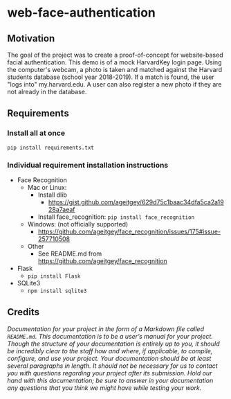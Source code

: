 # web-face-authentication

## Motivation
The goal of the project was to create a proof-of-concept for website-based facial
authentication. This demo is of a mock HarvardKey login page. Using the computer's
webcam, a photo is taken and matched against the Harvard students database (school
 year 2018-2019). If a match is found, the user "logs into" my.harvard.edu. A
 user can also register a new photo if they are not already in the database.

## Requirements

### Install all at once

`pip install requirements.txt`

### Individual requirement installation instructions

* Face Recognition
  * Mac or Linux:
    * Install dlib
      - https://gist.github.com/ageitgey/629d75c1baac34dfa5ca2a1928a7aeaf
    * Install face_recognition: `pip install face_recognition`
  * Windows: (not officially supported)
    * https://github.com/ageitgey/face_recognition/issues/175#issue-257710508
  * Other
    * See README.md from https://github.com/ageitgey/face_recognition
* Flask
  * `pip install Flask`
* SQLite3
  * `npm install sqlite3`

## Credits

*Documentation for your project in the form of a Markdown file called `README.md`. This documentation is to be a user’s manual for your project. Though the structure of your documentation is entirely up to you, it should be incredibly clear to the staff how and where, if applicable, to compile, configure, and use your project. Your documentation should be at least several paragraphs in length. It should not be necessary for us to contact you with questions regarding your project after its submission. Hold our hand with this documentation; be sure to answer in your documentation any questions that you think we might have while testing your work.*
